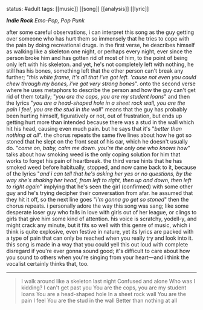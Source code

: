 status: #adult 
tags: [[music]] [[song]] [[analysis]] [[lyric]]

***Indie Rock***
*Emo-Pop, Pop Punk*

after some careful observations, i can interpret this song as the guy getting over someone who has hurt them so immensely that he tries to cope with the pain by doing recreational drugs. in the first verse, he describes himself as walking like a skeleton one night, or perhaps every night, ever since the person broke him and has gotten rid of most of him, to the point of being only left with his skeleton. and yet, he's not completely left with nothing, he still has his bones, something left that the other person can't break any further; "*this white frame, it's all that i've got left. 'cause not even you could chew through my bones, i've got very strong bones*". onto the second verse where he uses metaphors to describe the person and how the guy can't get rid of them totally; "*you are the cops, you are my student loans*" and then the lyrics "*you are a head-shaped hole in a sheet rock wall, you are the pain i feel, you are the stud in the wall*" means that the guy has probably been hurting himself, figuratively or not, out of frustration, but ends up getting hurt more than intended because there was a stud in the wall which hit his head, causing even much pain. but he says that it's "*better than nothing at all*". the chorus repeats the same five lines about how he got so stoned that he slept on the front seat of his car, which he doesn't usually do. "*come on, baby, calm me down. you're the only one who knows how*" talks about how smoking weed is the only coping solution for him that works to forget his pain of heartbreak. the third verse hints that he has smoked weed before habitually, stopped, and now came back to it, because of the lyrics "*and i can tell that he's asking her yes or no questions, by the way she's shaking her head, from left to right, then up and down, then left to right again*" implying that he's seen the girl (confirmed) with some other guy and he's trying decipher their conversation from afar. he assumed that they hit it off, so the next line goes "*i'm gonna go get so stoned*" then the chorus repeats. i personally adore the way this song was sang; like some desperate loser guy who falls in love with girls out of her league, or clings to girls that give him some kind of attention. his voice is scratchy, yodell-y, and might crack any minute, but it fits so well with this genre of music, which i think is quite explosive, even festive in nature, yet its lyrics are packed with a type of pain that can only be reached when you really try and look into it. this song is made in a way that you could yell this out loud with complete disregard if you're ever gonna sound good; it's difficult to care about how you sound to others when you're singing from your heart—and i think the vocalist certainly thinks that, too.

---

> I walk around like a skeleton last night
> Confused and alone
> Who was I kidding? I can't get past you
> You are the cops, you are my student loans
> You are a head-shaped hole
> In a sheet rock wall
> You are the pain I feel
> You are the stud in the wall
> Better than nothing at all
